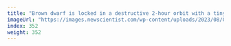 ```yaml
---
title: "Brown dwarf is locked in a destructive 2-hour orbit with a tiny star"
imageUrl: "https://images.newscientist.com/wp-content/uploads/2023/08/09152027/SEI_166515883.jpg?width=788"
index: 352
weight: 352
---
```


